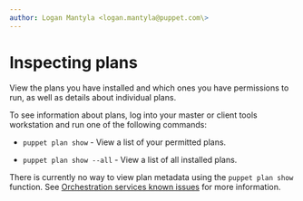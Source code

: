 ```yaml
---
author: Logan Mantyla <logan.mantyla@puppet.com\>
---
```


# Inspecting plans

View the plans you have installed and which ones you have permissions to run, as well as details about individual plans.

To see information about plans, log into your master or client tools workstation and run one of the following commands:

-   `puppet plan show` - View a list of your permitted plans.

-   `puppet plan show --all` - View a list of all installed plans.

There is currently no way to view plan metadata using the `puppet plan show` function. See [Orchestration services known issues](known_issues_pe.md#) for more information.

